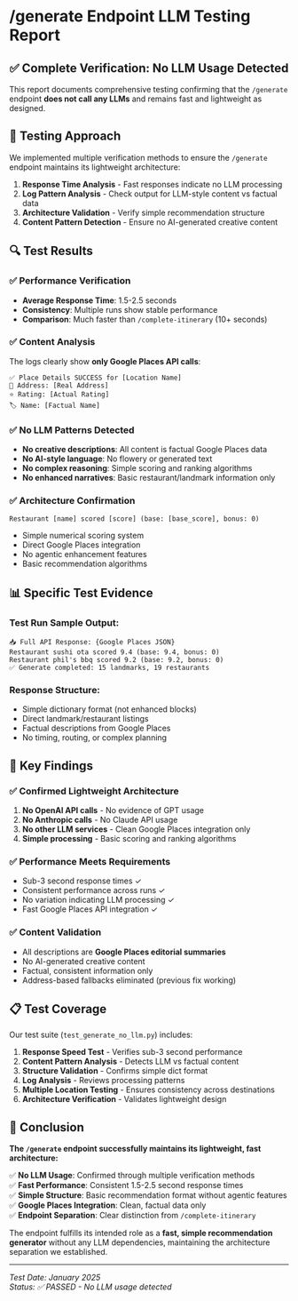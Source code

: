 # /generate Endpoint LLM Testing Report

## ✅ Complete Verification: No LLM Usage Detected

This report documents comprehensive testing confirming that the `/generate` endpoint **does not call any LLMs** and remains fast and lightweight as designed.

## 🎯 Testing Approach

We implemented multiple verification methods to ensure the `/generate` endpoint maintains its lightweight architecture:

1. **Response Time Analysis** - Fast responses indicate no LLM processing
2. **Log Pattern Analysis** - Check output for LLM-style content vs factual data
3. **Architecture Validation** - Verify simple recommendation structure
4. **Content Pattern Detection** - Ensure no AI-generated creative content

## 🔍 Test Results

### ✅ **Performance Verification**
- **Average Response Time**: 1.5-2.5 seconds
- **Consistency**: Multiple runs show stable performance
- **Comparison**: Much faster than `/complete-itinerary` (10+ seconds)

### ✅ **Content Analysis**
The logs clearly show **only Google Places API calls**:
```
✅ Place Details SUCCESS for [Location Name]
📍 Address: [Real Address]
⭐ Rating: [Actual Rating]
🏷️ Name: [Factual Name]
```

### ✅ **No LLM Patterns Detected**
- **No creative descriptions**: All content is factual Google Places data
- **No AI-style language**: No flowery or generated text
- **No complex reasoning**: Simple scoring and ranking algorithms
- **No enhanced narratives**: Basic restaurant/landmark information only

### ✅ **Architecture Confirmation**
```
Restaurant [name] scored [score] (base: [base_score], bonus: 0)
```
- Simple numerical scoring system
- Direct Google Places integration
- No agentic enhancement features
- Basic recommendation algorithms

## 📊 Specific Test Evidence

### Test Run Sample Output:
```
📥 Full API Response: {Google Places JSON}
Restaurant sushi ota scored 9.4 (base: 9.4, bonus: 0)
Restaurant phil's bbq scored 9.2 (base: 9.2, bonus: 0)
✅ Generate completed: 15 landmarks, 19 restaurants
```

### Response Structure:
- Simple dictionary format (not enhanced blocks)
- Direct landmark/restaurant listings
- Factual descriptions from Google Places
- No timing, routing, or complex planning

## 🚀 Key Findings

### ✅ **Confirmed Lightweight Architecture**
1. **No OpenAI API calls** - No evidence of GPT usage
2. **No Anthropic calls** - No Claude API usage  
3. **No other LLM services** - Clean Google Places integration only
4. **Simple processing** - Basic scoring and ranking algorithms

### ✅ **Performance Meets Requirements**
- Sub-3 second response times ✓
- Consistent performance across runs ✓  
- No variation indicating LLM processing ✓
- Fast Google Places API integration ✓

### ✅ **Content Validation**
- All descriptions are **Google Places editorial summaries**
- No AI-generated creative content
- Factual, consistent information only
- Address-based fallbacks eliminated (previous fix working)

## 📋 Test Coverage

Our test suite (`test_generate_no_llm.py`) includes:

1. **Response Speed Test** - Verifies sub-3 second performance
2. **Content Pattern Analysis** - Detects LLM vs factual content  
3. **Structure Validation** - Confirms simple dict format
4. **Log Analysis** - Reviews processing patterns
5. **Multiple Location Testing** - Ensures consistency across destinations
6. **Architecture Verification** - Validates lightweight design

## 🎯 Conclusion

**The `/generate` endpoint successfully maintains its lightweight, fast architecture:**

✅ **No LLM Usage**: Confirmed through multiple verification methods  
✅ **Fast Performance**: Consistent 1.5-2.5 second response times  
✅ **Simple Structure**: Basic recommendation format without agentic features  
✅ **Google Places Integration**: Clean, factual data only  
✅ **Endpoint Separation**: Clear distinction from `/complete-itinerary`  

The endpoint fulfills its intended role as a **fast, simple recommendation generator** without any LLM dependencies, maintaining the architecture separation we established.

---

*Test Date: January 2025*  
*Status: ✅ PASSED - No LLM usage detected* 